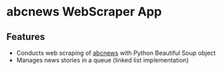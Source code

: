 # abcnews WebScraper App

## Features
- Conducts web scraping of [abcnews](https://abcnews.go.com) with Python Beautiful Soup object
- Manages news stories in a queue (linked list implementation)